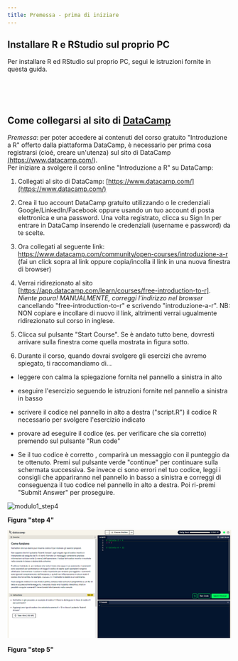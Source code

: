 ```yaml
---
title: Premessa - prima di iniziare
---
```



## Installare R e RStudio sul proprio PC
Per installare R ed RStudio sul proprio PC, segui le istruzioni fornite in questa guida.

<br>
<br>
<br>

## Come collegarsi al sito di <a href="https://www.datacamp.com/">DataCamp</a>

*Premessa*: per poter accedere ai contenuti del corso gratuito "Introduzione a R" offerto dalla piattaforma DataCamp, è necessario per prima cosa registrarsi (cioé, creare un'utenza) sul sito di DataCamp <a href="https://www.datacamp.com/">(https://www.datacamp.com/)</a>.
<br>
Per iniziare a svolgere il corso online "Introduzione a R" su DataCamp:

1. Collegati al sito di DataCamp: [https://www.datacamp.com/](https://www.datacamp.com/)
   
2. Crea il tuo account DataCamp gratuito utilizzando o le credenziali Google/LinkedIn/Facebook oppure usando un tuo account di posta elettronica e una password. Una volta registrato, clicca su Sign In per entrare in DataCamp inserendo le credenziali (username e password) da te scelte.
   
3. Ora collegati al seguente link:  <a href="https://www.datacamp.com/community/open-courses/introduzione-a-r">https://www.datacamp.com/community/open-courses/introduzione-a-r</a> (fai un click sopra al link oppure copia/incolla il link in una nuova finestra di browser)

4. Verrai ridirezionato al sito [https://app.datacamp.com/learn/courses/free-introduction-to-r]. *Niente paura! MANUALMENTE, correggi l'indirizzo nel browser* cancellando "free-introduction-to-r" e scrivendo "introduzione-a-r". NB: NON copiare e incollare di nuovo il link, altrimenti verrai ugualmente ridirezionato sul corso in inglese.
   
5. Clicca sul pulsante "Start Course". Se è andato tutto bene, dovresti arrivare sulla finestra come quella mostrata in figura sotto.

6. Durante il corso, quando dovrai svolgere gli esercizi che avremo spiegato, ti raccomandiamo di...

- leggere con calma la spiegazione fornita nel pannello a sinistra in alto

- eseguire l'esercizio seguendo le istruzioni fornite nel pannello a sinistra in basso

- scrivere il codice nel pannello in alto a destra ("script.R") il codice R necessario per svolgere l'esercizio indicato

- provare ad eseguire il codice (es. per verificare che sia corretto) premendo sul pulsante "Run code"

- Se il tuo codice è corretto , comparirà un messaggio con il punteggio da te ottenuto. Premi sul pulsante verde "continue" per continuare sulla schermata successiva. Se invece ci sono errori nel tuo codice, leggi i consigli che appariranno nel pannello in basso a sinistra e correggi di conseguenza il tuo codice nel pannello in alto a destra. Poi ri-premi "Submit Answer" per proseguire.

![modulo1_step4](images/modulo1/step4.png)

**Figura "step 4"**

![modulo1_step5](images/modulo1/step5.png)

**Figura "step 5"**

